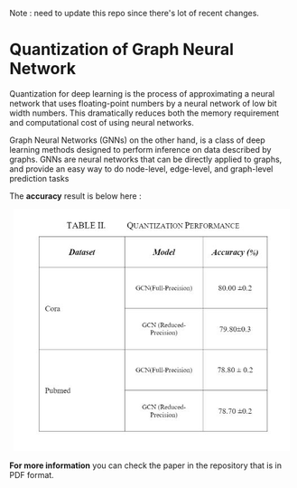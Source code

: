Note : need to update this repo since there's lot of recent changes.

# Quantization of Graph Neural Network
Quantization for deep learning is the process of approximating a neural network that uses floating-point numbers by a neural network of low bit width numbers. This dramatically reduces both the memory requirement and computational cost of using neural networks.

Graph Neural Networks (GNNs) on the other hand, is a class of deep learning methods designed to perform inference on data described by graphs. GNNs are neural networks that can be directly applied to graphs, and provide an easy way to do node-level, edge-level, and graph-level prediction tasks

The **accuracy** result is below here :


<p align="center">
<img  src="https://github.com/konan009/Quantization-of-Graph-Neural-Networks/blob/main/result.JPG">
 </p>

**For more information** you can check the paper in the repository that is in PDF format.
